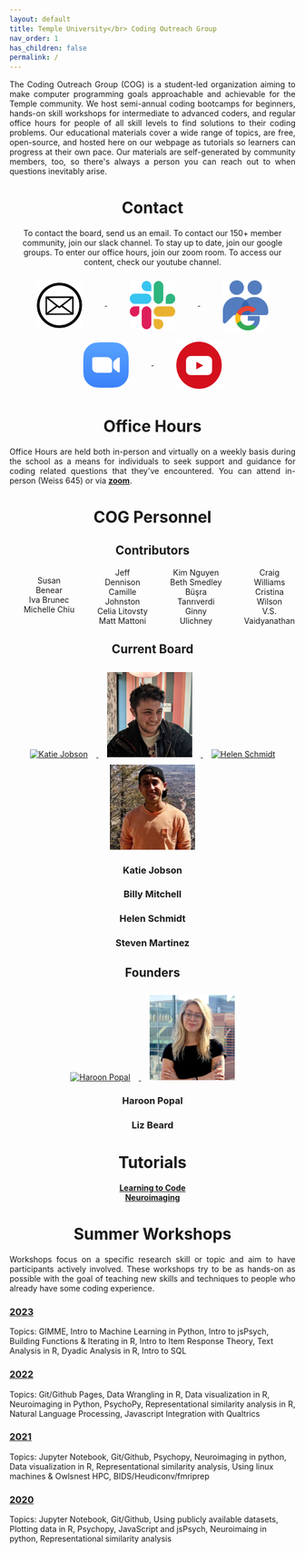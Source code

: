 ```yaml
---
layout: default
title: Temple University</br> Coding Outreach Group
nav_order: 1
has_children: false
permalink: /
---
```


<p style="text-align: justify;">The Coding Outreach Group (COG) is a student-led organization aiming to make computer programming goals approachable and achievable for the Temple community. We host semi-annual coding bootcamps for beginners, hands-on skill workshops for intermediate to advanced coders, and regular office hours for people of all skill levels to find solutions to their coding problems. Our educational materials cover a wide range of topics, are free, open-source, and hosted here on our webpage as tutorials so learners can progress at their own pace. Our materials are self-generated by community members, too, so there's always a person you can reach out to when questions inevitably arise.</p>   

<h1 style="text-align: center;">Contact</h1>
   <p style="text-align: center;">To contact the board, send us an email. To contact our 150+ member community, join our slack channel. To stay up to date, join our google groups. To enter our office hours, join our zoom room. To access our content, check our youtube channel.</p>
   <div style="text-align: center;">
      <a href="mailto:coding.outreach.group@gmail.com"> 
      <img src="/assets/images/email_BW.png" alt="Email Us" align="middle" style="margin: 10px 40px 10px 40px;"  width="80"/>
   </a>
   <a href="https://tucodingoutreachgroup.slack.com/"> 
      <img src="/assets/images/slack_Color.png" alt="Join Our Slack" align="middle" style="margin: 10px 40px 10px 40px;"  width="80"/>
   </a>
   <a href="https://groups.google.com/forum/#!forum/coding-outreach-group/join"> 
      <img src="/assets/images/groups_Color.png" alt="Join Our Google Groups" align="middle" style="margin: 10px 40px 10px 40px;"  width="80"/>
   </a>
   <a href="https://temple.zoom.us/j/97809988629"> 
      <img src="/assets/images/zoom_Color.png" alt="Office Hour Zoom Room" align="middle" style="margin: 10px 40px 10px 40px;"  width="80"/>
   </a>
      <a href="https://www.youtube.com/channel/UCkTnWhGsF8eiLOPl2CHHeIA"> 
      <img src="/assets/images/youtube_Color.png" alt="Subscribe to our Youtube Channel" align="middle" style="margin: 10px 40px 10px 40px;"  width="80"/>
   </a>
   </div>

<h1 style="text-align: center;">Office Hours</h1>
  <p style="text-align: center;"></p>
<p style="text-align: justify;">Office Hours are held both in-person and virtually on a weekly basis during the school as a means for individuals to seek support and guidance for coding related questions that they've encountered. You can attend in-person (Weiss 645) or via <a href="https://temple.zoom.us/j/97809988629"><strong>zoom</strong></a>.</p>

<h1 style="text-align: center;">COG Personnel</h1>

<h2 style="text-align: center;"> Contributors
<style>
  .name-list {
    columns: 4;
    text-align: center;
  }
  .name-list ul {
    list-style: none;
  }

</style>
</h2>
<body>

<div class="name-list">
  <ul>
      <li>Susan Benear</li>
      <li>Iva Brunec</li>
      <li>Michelle Chiu</li>
      <li>Jeff Dennison</li> 
      <li>Camille Johnston</li>
      <li>Celia Litovsty</li>  
      <li>Matt Mattoni</li>    
      <li>Kim Nguyen</li>
      <li>Beth Smedley</li>
      <li>Büşra Tanrıverdi</li>   
      <li>Ginny Ulichney</li>
      <li>Craig Williams</li>  
      <li>Cristina Wilson</li>
      <li>V.S. Vaidyanathan</li> 
  </ul>
</div>
</body>

<h2 style="text-align: center;">Current Board</h2>
<div style="text-align: center;">   

   <a href="https://kjobson-neuro.github.io/"> 
   <img src="/assets/images/KatieJobson.jpg" alt="Katie Jobson" style="margin: 10px 15px 00px 15px;" width="150"/>
   </a>

   <a href="https://wj-mitchell.github.io"> 
   <img src="/assets/images/BillyMitchell.jpg" alt="Billy Mitchell" style="margin: 10px 15px 00px 15px;" width="150"/>
   </a>
   
   <a href="https://hschmidt12.github.io/"> 
   <img src="/assets/images/HelenSchmidt.jpg" alt="Helen Schmidt" style="margin: 10px 15px 00px 15px;" width="150"/>
   </a>
   
   <a href="https://www.researchgate.net/scientific-contributions/Steven-A-Martinez-2159311354"> 
   <img src="/assets/images/StevenMartinez.jpg" alt="Steven Martinez" style="margin: 10px 15px 00px 15px;" width="150"/>
   </a>

</div>

<div style="text-align: center;"> 

   <h3 class="alt-text">Katie Jobson</h3>
   <h3 class="alt-text">Billy Mitchell</h3>
   <h3 class="alt-text">Helen Schmidt</h3>
   <h3 class="alt-text">Steven Martinez</h3>

</div>

<h2 style="text-align: center;">Founders</h2>
<div style="text-align: center;">
 
   <a href="https://hspopal.github.io/"> 
   <img src="/assets/images/HaroonPopal.png" alt="Haroon Popal" style="margin: 10px 15px 00px 15px;" width="150"/>
   </a>

   <a href="https://www.fox.temple.edu/about-fox/directory/liz-beard/"> 
   <img src="/assets/images/LizBeard.jpg" alt="Liz Beard" style="margin: 10px 15px 00px 15px;" width="150"/>
   </a>

</div>

<div style="text-align: center;"> 

   <h3 class="alt-text">Haroon Popal</h3>
   <h3 class="alt-text">Liz Beard</h3>

</div>

<h1 style="text-align: center;">Tutorials</h1>
<div style="text-align: center;">
   <a href="https://github.com/TU-Coding-Outreach-Group/tu-coding-outreach-group.github.io/blob/master/tutorials.md"> 
	<strong>Learning to Code</strong>
   </a>  
       <br>
   <a href="https://github.com/TU-Coding-Outreach-Group/Tutorials/blob/master/Neuroimaging.md"> 
	<strong>Neuroimaging</strong>
   </a>
</div>

<h1 style="text-align: center;">Summer Workshops</h1>
<p style="text-align: justify;">Workshops focus on a specific research skill or topic and aim to have participants actively involved. These workshops try to be as hands-on as possible with the goal of teaching new skills and techniques to people who already have some coding experience.</p>

### **[2023](https://github.com/TU-Coding-Outreach-Group/cog_summer_workshops_2023/blob/master/README.md)**
Topics: GIMME, Intro to Machine Learning in Python, Intro to jsPsych, Building Functions & Iterating in R,  Intro to Item Response Theory, Text Analysis in R, Dyadic Analysis in R, Intro to SQL 


### **[2022](https://github.com/TU-Coding-Outreach-Group/cog_summer_workshops_2022/blob/master/README.md)**
Topics: Git/Github Pages, Data Wrangling in R, Data visualization in R, Neuroimaging in Python, PsychoPy, Representational similarity analysis in R, Natural Language Processing, Javascript Integration with Qualtrics 


### **[2021](https://github.com/TU-Coding-Outreach-Group/cog_summer_workshops_2021/blob/master/README.md)**
Topics: Jupyter Notebook, Git/Github, Psychopy, Neuroimaging in python, Data visualization in R, Representational similarity analysis, Using linux machines & Owlsnest HPC, BIDS/Heudiconv/fmriprep


### **[2020](https://github.com/TU-Coding-Outreach-Group/cog_summer_workshops_2020/blob/master/README.md)**
Topics: Jupyter Notebook, Git/Github, Using publicly available datasets, Plotting data in R, Psychopy, JavaScript and jsPsych, Neuroimaing in python, Representational similarity analysis

<!-- ------------------------ MESSAGE GRAVEYARD ----------------------------- -->
<!-- ------------------------ SUMMER WORKSHOPS MESSAGE ----------------------------- -->

<!-- <h1 style="text-align: center;">Summer Workshop Series 2023</h1>

<p style="text-align: justify;">Our hands-on summer workshop series are nearly complete! Our last workshop on dyadic analysis in R will be hosted on Thursday August 10th at 01:00pm on <a href="https://temple.zoom.us/j/92129240531"><strong>zoom (ID: 921 292 405 31)</strong></a> and the materials you need to follow along can be accessed in the associated <a href="https://github.com/TU-Coding-Outreach-Group/cog_summer_workshops_2023/blob/master/README.md"><strong>Github repository</strong></a>. If you're new to coding or having trouble navigating Github, consider checking out <a href="https://blog.hubspot.com/website/download-from-github"><strong>this tutorial on pulling files from repositories</strong></a>.</p> -->

<!-- <p style="text-align: justify;">Our hands-on summer workshop series is underway with tutorials every Thursday (01:00pm) between June 29th and August 17th. These workshops will be hosted exclusively on <a href="https://temple.zoom.us/j/92129240531"><strong>zoom (ID: 921 292 405 31)</strong></a> and the materials you need to follow along can be accessed in the associated <a href="https://github.com/TU-Coding-Outreach-Group/cog_summer_workshops_2023/blob/master/README.md"><strong>Github repository</strong></a>. If you're new to coding or having trouble navigating Github, consider checking out <a href="https://blog.hubspot.com/website/download-from-github"><strong>this tutorial on pulling files from repositories</strong></a>.</p> -->


<!------------------ STRIKE MESSAGE ; leaving it in the code in case admin gets dumb again --------------------------->

<!-- <div style="text-align: center;">
	<img src="/assets/images/TUGSA_Color.png" alt="When We Fight, We Win" align="middle" style="margin: 20px 20px 20px 20px;"  width="200"/>
</div> -->

<!-- <p style="text-align: center;"> On January 31st, 2023, the Temple University Graduate Students' Association announced an indefinite strike in response to stagnated negotiations with Temple's administration. Because COG has been founded, directed, and operated entirely by graduate students volunteering their labor due to a passion for community and education, TUGSA's mission is indivisibly tied to our mission. As such, all labor beyond that which is required for the fulfillment of any one individual's degree will cease until TUGSA wins their strike. This unfortuantely includes our weekly office hours. Until graduate students are adequately compensated for their labor, Temple is failing to fulfill it's promise to champion diversity, equity, and inclusion related issues. We look forward to resuming office hours and continuing to build our supportive, vibrant programming and research community once a fair contract has been reached. Please send an email to our <a href="mailto:union@tugsa.org"><i>executive board</i></a> or visit our website at <a href="https://tugsa.org">tugsa.org</a> to learn how you can show your support. Also, considering donating to our <a href="https://tugsa.betterworld.org/campaigns/tugsa-strike-fund">strike fund</a>.</p>

<h1 style="text-align: center;"><b>When We Fight, We Win</b></h1>  -->

<!-- ------------------------ BOOTCAMP MESSAGE ----------------------------- -->

<!-- <h1 style="text-align: center;">Introduction to Coding Bootcamp 2023</h1>

<div class="collapsible">
  <button class="collapsible-btn">Collapse</button>
  <div class="collapsible-content">
    <p style="text-align: justify;">Our intensive Annual 3-day Introduction to Coding bootcamp will be hosted from <strong>Tuesday August 22nd until Thursday August 24th, 2023</strong>. Over three days, we will be taking a shared dataset from organization to data wrangling to analysis and visualization using bash/shell, python, and R. The materials you need to follow along can be accessed in the associated <a href="https://github.com/TU-Coding-Outreach-Group/intro-to-coding-2023"><strong>Github repository</strong></a>. This will be held from 10:00am - 03:30pm everyday and all are welcome. Just fill out our <a href="https://forms.gle/SfW1wa69g5y9u1z39"><strong>Intent to Attend</strong></a> form by August 18th. We ask that attendees intend to attend all three days since each subsequent day builds upon the previous days work. If you're new to coding or having trouble navigating Github, consider checking out <a href="https://blog.hubspot.com/website/download-from-github"><strong>this tutorial on pulling files from repositories</strong></a>.</p> 
   <script src="assets/script.js"></script>
  </div>
</div> -->

<!-- ------------------------ SUMMER OFFICE HOURS MESSAGE ----------------------------- -->

<!-- <p style="text-align: justify;">Office Hours are held both in-person and virtually on a weekly basis during the school as a means for individuals to seek support and guidance for coding related questions that they've encountered. We pause office hours during the summer months, but those with questions are still encouraged to seek assistance from our <a href="https://tucodingoutreachgroup.slack.com/"><strong>slack community</strong></a>.</p> -->